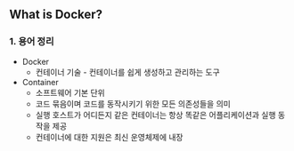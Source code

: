 
## What is Docker?

### 1. 용어 정리

* Docker
    * 컨테이너 기술 - 컨테이너를 쉽게 생성하고 관리하는 도구
* Container
    * 소프트웨어 기본 단위
    * 코드 묶음이며 코드를 동작시키기 위한 모든 의존성들을 의미
    * 실행 호스트가 어디든지 같은 컨테이너는 항상 똑같은 어플리케이션과 실행 동작을 제공
    * 컨테이너에 대한 지원은 최신 운영체제에 내장